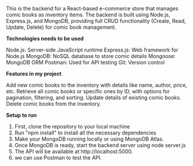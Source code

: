 This is the backend for a React-based e-commerce store that manages comic books as inventory items. 
The backend is built using Node.js, Express.js, and MongoDB, providing full CRUD functionality (Create, Read, Update, Delete) for comic book management.

**Technologies needs to be used**

Node.js: Server-side JavaScript runtime
Express.js: Web framework for Node.js
MongoDB: NoSQL database to store comic details
Mongoose: MongoDB ORM
Postman: Used for API testing
Git: Version control


**Features in my project**

Add new comic books to the inventory with details like name, author, price, etc.
Retrieve all comic books or specific ones by ID, with options for pagination, filtering, and sorting.
Update details of existing comic books.
Delete comic books from the inventory.

**Setup to run**

1. First, clone the repository to your local machine
2. Run "npm install" to install all the necessary dependencies
3. Make your MongoDB running locally or using MongoDB Atlas.
4. Once MongoDB is ready, start the backend server using node server.js
5. The API will be available at http://localhost:5000.
6. we can use Postman to test the API. 
